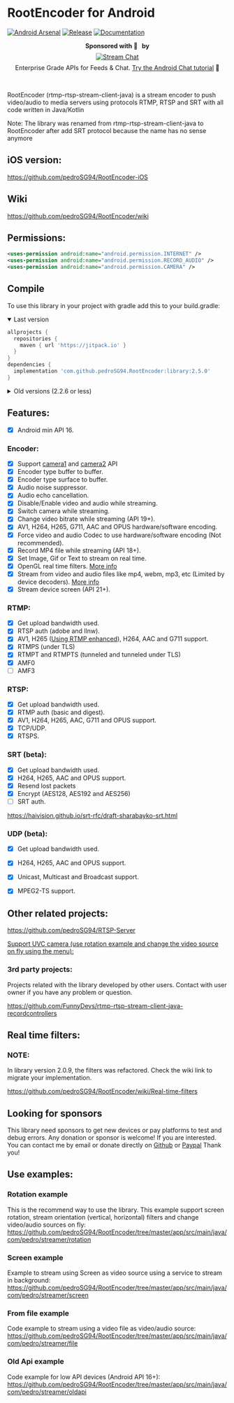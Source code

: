 # RootEncoder for Android

[![Android Arsenal](https://img.shields.io/badge/Android%20Arsenal-rtmp%20rtsp%20stream%20client%20java-green.svg?style=true)](https://android-arsenal.com/details/1/5333)
[![Release](https://jitpack.io/v/pedroSG94/RootEncoder.svg)](https://jitpack.io/#pedroSG94/RootEncoder)
[![Documentation](https://img.shields.io/badge/library-documentation-orange)](https://pedroSG94.github.io/RootEncoder)

<p align="center">
<strong>Sponsored with 💖 &nbsp by</strong><br />
<a href="https://getstream.io/?utm_source=github.com/pedroSG94/rtmp-rtsp-stream-client-java&utm_medium=github&utm_campaign=oss_sponsorship" target="_blank">
<img src="https://stream-blog-v2.imgix.net/blog/wp-content/uploads/f7401112f41742c4e173c30d4f318cb8/stream_logo_white.png?w=350" alt="Stream Chat" style="margin: 8px" />
</a>
<br />
Enterprise Grade APIs for Feeds & Chat. <a href="https://getstream.io/tutorials/android-chat/?utm_source=https://github.com/pedroSG94/rtmp-rtsp-stream-client-java&utm_medium=github&utm_content=developer&utm_term=java" target="_blank">Try the Android Chat tutorial</a> 💬
</p>

</br>

RootEncoder (rtmp-rtsp-stream-client-java) is a stream encoder to push video/audio to media servers using protocols RTMP, RTSP and SRT with all code written in Java/Kotlin

Note: The library was renamed from rtmp-rtsp-stream-client-java to RootEncoder after add SRT protocol because the name has no sense anymore


## iOS version:

https://github.com/pedroSG94/RootEncoder-iOS

## Wiki

https://github.com/pedroSG94/RootEncoder/wiki

## Permissions:

```xml
<uses-permission android:name="android.permission.INTERNET" />
<uses-permission android:name="android.permission.RECORD_AUDIO" />
<uses-permission android:name="android.permission.CAMERA" />
```

## Compile

To use this library in your project with gradle add this to your build.gradle:

<details open>
<summary>Last version</summary>

```gradle
allprojects {
  repositories {
    maven { url 'https://jitpack.io' }
  }
}
dependencies {
  implementation 'com.github.pedroSG94.RootEncoder:library:2.5.0'
}

```

</details>

<details close>
<summary>Old versions (2.2.6 or less)</summary>

```gradle
allprojects {
  repositories {
    maven { url 'https://jitpack.io' }
  }
}
dependencies {
  implementation 'com.github.pedroSG94.RootEncoder:rtplibrary:2.2.6'
}
```

</details>

## Features:

- [x] Android min API 16.

### Encoder:

- [x] Support [camera1](https://developer.android.com/reference/android/hardware/Camera.html) and [camera2](https://developer.android.com/reference/android/hardware/camera2/package-summary.html) API
- [x] Encoder type buffer to buffer.
- [x] Encoder type surface to buffer.
- [x] Audio noise suppressor.
- [x] Audio echo cancellation.
- [x] Disable/Enable video and audio while streaming.
- [x] Switch camera while streaming.
- [x] Change video bitrate while streaming (API 19+).
- [x] AV1, H264, H265, G711, AAC and OPUS hardware/software encoding.
- [x] Force video and audio Codec to use hardware/software encoding (Not recommended).
- [X] Record MP4 file while streaming (API 18+).
- [X] Set Image, Gif or Text to stream on real time.
- [X] OpenGL real time filters. [More info](https://github.com/pedroSG94/RootEncoder/wiki/Real-time-filters)
- [x] Stream from video and audio files like mp4, webm, mp3, etc (Limited by device decoders). [More info](https://github.com/pedroSG94/RootEncoder/wiki/Stream-from-file)
- [x] Stream device screen (API 21+).

### RTMP:

- [X] Get upload bandwidth used.
- [x] RTSP auth (adobe and llnw).
- [x] AV1, H265 ([Using RTMP enhanced](https://github.com/veovera/enhanced-rtmp/tree/main)), H264, AAC and G711 support.
- [x] RTMPS (under TLS)
- [x] RTMPT and RTMPTS (tunneled and tunneled under TLS)
- [x] AMF0
- [ ] AMF3

### RTSP:

- [X] Get upload bandwidth used.
- [x] RTMP auth (basic and digest).
- [x] AV1, H264, H265, AAC, G711 and OPUS support.
- [x] TCP/UDP.
- [x] RTSPS.

### SRT (beta):

- [X] Get upload bandwidth used.
- [X] H264, H265, AAC and OPUS support.
- [X] Resend lost packets
- [X] Encrypt (AES128, AES192 and AES256)
- [ ] SRT auth.

https://haivision.github.io/srt-rfc/draft-sharabayko-srt.html

### UDP (beta):

- [X] Get upload bandwidth used.
- [X] H264, H265, AAC and OPUS support.
- [X] Unicast, Multicast and Broadcast support.
- [X] MPEG2-TS support.


## Other related projects:

https://github.com/pedroSG94/RTSP-Server

[Support UVC camera (use rotation example and change the video source on fly using the menu):](https://github.com/pedroSG94/RootEncoder/tree/feature/usb-camera)

### 3rd party projects:

Projects related with the library developed by other users.
Contact with user owner if you have any problem or question.

https://github.com/FunnyDevs/rtmp-rtsp-stream-client-java-recordcontrollers

## Real time filters:

### NOTE:
In library version 2.0.9, the filters was refactored. Check the wiki link to migrate your implementation.

https://github.com/pedroSG94/RootEncoder/wiki/Real-time-filters

## Looking for sponsors

This library need sponsors to get new devices or pay platforms to test and debug errors. Any donation or sponsor is welcome!
If you are interested. You can contact me by email or donate directly on [Github](https://github.com/sponsors/pedroSG94) or [Paypal](https://www.paypal.com/paypalme/pedroSG94)
Thank you!

## Use examples:

### Rotation example

This is the recommend way to use the library. 
This example support screen rotation, stream orientation (vertical, horizontal) filters and change video/audio sources on fly:
https://github.com/pedroSG94/RootEncoder/tree/master/app/src/main/java/com/pedro/streamer/rotation

### Screen example

Example to stream using Screen as video source using a service to stream in background:
https://github.com/pedroSG94/RootEncoder/tree/master/app/src/main/java/com/pedro/streamer/screen

### From file example

Code example to stream using a video file as video/audio source:
https://github.com/pedroSG94/RootEncoder/tree/master/app/src/main/java/com/pedro/streamer/file

### Old Api example

Code example for low API devices (Android API 16+):
https://github.com/pedroSG94/RootEncoder/tree/master/app/src/main/java/com/pedro/streamer/oldapi
